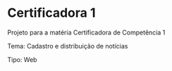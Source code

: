 # Certificadora 1

Projeto para a matéria Certificadora de Competência 1

Tema: Cadastro e distribuição de notícias

Tipo: Web
